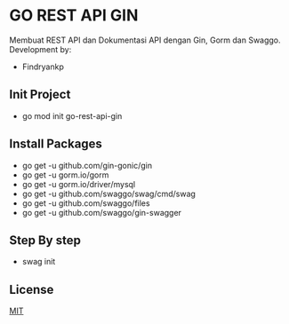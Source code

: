 # GO REST API GIN

Membuat REST API dan Dokumentasi API dengan Gin, Gorm dan Swaggo.
Development by: 
- Findryankp

## Init Project
- go mod init go-rest-api-gin

## Install Packages
- go get -u github.com/gin-gonic/gin
- go get -u gorm.io/gorm
- go get -u gorm.io/driver/mysql
- go get -u github.com/swaggo/swag/cmd/swag
- go get -u github.com/swaggo/files
- go get -u github.com/swaggo/gin-swagger

## Step By step
- swag init

## License
[MIT](https://choosealicense.com/licenses/mit/)

